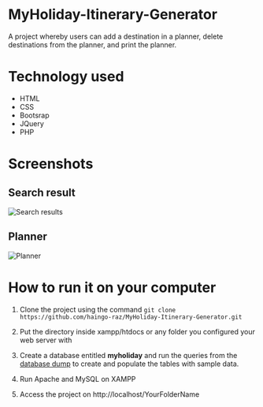 # MyHoliday-Itinerary-Generator
A project whereby users can add a destination in a planner, delete destinations from the planner, and print the planner.

# Technology used 
- HTML
- CSS
- Bootsrap 
- JQuery
- PHP

# Screenshots 
## Search result
![Search results](https://raw.githubusercontent.com/haingo-raz/MyHoliday-Itinerary-Generator/master/assets/search_results.png)

## Planner
![Planner](https://raw.githubusercontent.com/haingo-raz/MyHoliday-Itinerary-Generator/master/assets/sample_planner.png)

# How to run it on your computer
1. Clone the project using the command ```git clone https://github.com/haingo-raz/MyHoliday-Itinerary-Generator.git```

1. Put the directory inside xampp/htdocs or any folder you configured your web server with

1. Create a database entitled **myholiday** and run the queries from the [database dump](https://github.com/haingo-raz/MyHoliday-Itinerary-Generator/tree/master/database%20dump) to create and populate the tables with sample data.

1. Run Apache and MySQL on XAMPP

1. Access the project on http://localhost/YourFolderName


